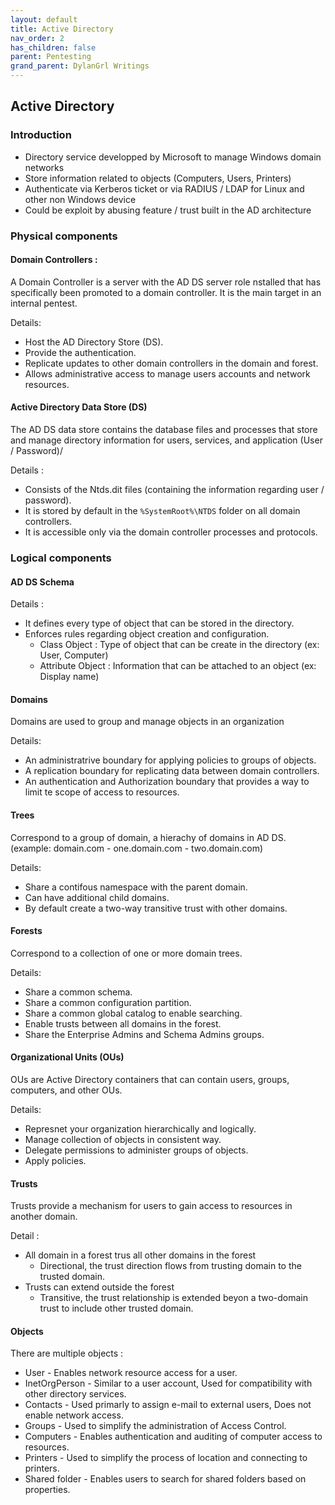 ```yaml
---
layout: default
title: Active Directory
nav_order: 2
has_children: false
parent: Pentesting
grand_parent: DylanGrl Writings
---
```


## Active Directory

### Introduction 

- Directory service developped by Microsoft to manage Windows domain networks
- Store information related to objects (Computers, Users, Printers)
- Authenticate via Kerberos ticket or via RADIUS / LDAP for Linux and other non Windows device
- Could be exploit by abusing feature / trust built in the AD architecture

### Physical components

#### Domain Controllers :

A Domain Controller is a server with the AD DS server role nstalled that has specifically been promoted to a domain controller. It is the main target in an internal pentest. 

Details:

- Host the AD Directory Store (DS).
- Provide the authentication.
- Replicate updates to other domain controllers in the domain and forest.
- Allows administrative access to manage users accounts and network resources.

#### Active Directory Data Store (DS)

The AD DS data store contains the database files and processes that store and manage directory information for users, services, and application (User / Password)/

Details : 

- Consists of the Ntds.dit files (containing the information regarding user / password).
- It is stored by default in the `%SystemRoot%\NTDS` folder on all domain controllers.
- It is accessible only via the domain controller processes and protocols.


### Logical components 

#### AD DS Schema

Details : 
- It defines every type of object that can be stored in the directory.
- Enforces rules regarding object creation and configuration. 
	- Class Object : Type of object that can be create in the directory (ex: User, Computer)
	- Attribute Object : Information that can be attached to an object (ex: Display name)


#### Domains

Domains are used to group and manage objects in an organization

Details:
- An administratrive boundary for applying policies to groups of objects.
- A replication boundary for replicating data between domain controllers.
- An authentication and Authorization boundary that provides a way to limit te scope of access to resources.

#### Trees

Correspond to a group of domain, a hierachy of domains in AD DS. (example: domain.com - one.domain.com - two.domain.com)

Details:
- Share a contifous namespace with the parent domain.
- Can have additional child domains.
- By default create a two-way transitive trust with other domains.

#### Forests

Correspond to a collection of one or more domain trees.

Details:
- Share a common schema.
- Share a common configuration partition.
- Share a common global catalog to enable searching.
- Enable trusts between all domains in the forest.
- Share the Enterprise Admins and Schema Admins groups.


#### Organizational Units (OUs)

OUs are Active Directory containers that can contain users, groups, computers, and other OUs.

Details:
- Represnet your organization hierarchically and logically.
- Manage collection of objects in consistent way.
- Delegate permissions to administer groups of objects.
- Apply policies.



#### Trusts

Trusts provide a mechanism for users to gain access to resources in another domain.

Detail : 
- All domain in a forest trus all other domains in the forest
	- Directional, the trust direction flows from trusting domain to the trusted domain.
- Trusts can extend outside the forest 
	- Transitive, the trust relationship is extended beyon a two-domain trust to include other trusted domain.

#### Objects 

There are multiple objects : 

- User - Enables network resource access for a user.
- InetOrgPerson - Similar to a user account, Used for compatibility with other directory services.
- Contacts - Used primarly to assign e-mail to external users, Does not enable network access.
- Groups - Used to simplify the administration of Access Control.
- Computers - Enables authentication and auditing of computer access to resources.
- Printers - Used to simplify the process of location and connecting to printers.
- Shared folder - Enables users to search for shared folders based on properties.